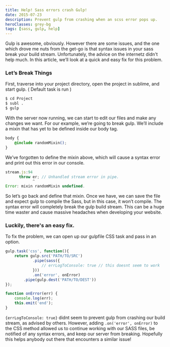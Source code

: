 ```yaml
---
title: Help! Sass errors crash Gulp!
date: 2015-07-23
description: Prevent gulp from crashing when an scss error pops up.
heroClasses: grey-bg
tags: [sass, gulp, help]
---
```


Gulp is awesome, obviously. However there are some issues, and the one which drove me <span class="giflinks" data-src="/assets/images/gifs/monkey-bars-crazy-dance.gif">nuts</span> from the get-go is that syntax issues in your sass break your build stream. Unfortunately, the advice on the internetz didn't help much. In this article, we’ll look at a <span class="giflinks" data-src="/assets/images/gifs/popcorn_the_it_crowd.gif">quick and easy fix</span> for this problem.

### Let’s Break Things
First, traverse into your project directory, open the project in sublime, and start gulp. ( Default task is run )

~~~ bash
$ cd Project
$ subl .
$ gulp
~~~

With the server now running, we can start to edit our files and make any changes we want. For our example, we’re going to break gulp. We’ll include a mixin that has yet to be defined inside our body tag.

~~~ css
body {
	@include randomMixin();
}
~~~

We’ve forgotten to define the mixin above, which will cause a syntax error and print out this error in our console.

~~~ js
stream.js:94
      throw er; // Unhandled stream error in pipe.
            ^
Error: mixin randomMixin undefined.
~~~

So let’s go back and define that mixin. Once we have, we can save the file and expect gulp to compile the Sass, but in this case, it won’t compile. The syntax error will completely break the gulp build stream. This can be a huge time waster and cause massive headaches when developing your website.

### Luckily, there's an easy fix.
To fix the problem, we can open up our gulpfile CSS task and pass in an option.

~~~ js
gulp.task('css', function(){
	return gulp.src('PATH/TO/SRC')
			.pipe(sass({
				// errLogToConsole: true // this doesnt seem to work
			}))
			.on('error', onError)
		.pipe(gulp.dest('PATH/TO/DEST'))
});

function onError(err) {
	console.log(err);
	this.emit('end');
}
~~~

`{errLogToConsole: true}` didnt seem to prevent gulp from crashing our build stream, as advised by others. However, adding `.on('error', onError)` to the CSS method allowed us to continue working with our SASS files, be notified of any syntax errors, and keep our server from breaking. Hopefully this helps anybody out there that encounters a similar issue!
